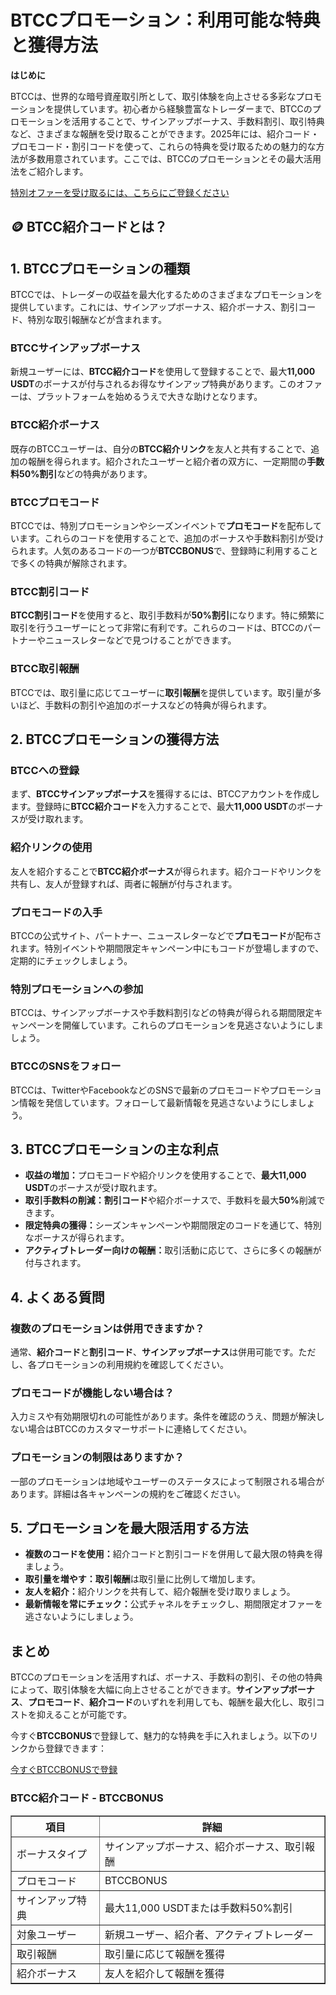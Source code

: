 <h1>BTCCプロモーション：利用可能な特典と獲得方法</h1>
<p><strong>はじめに</strong></p>
<p>BTCCは、世界的な暗号資産取引所として、取引体験を向上させる多彩なプロモーションを提供しています。初心者から経験豊富なトレーダーまで、BTCCのプロモーションを活用することで、サインアップボーナス、手数料割引、取引特典など、さまざまな報酬を受け取ることができます。2025年には、紹介コード・プロモコード・割引コードを使って、これらの特典を受け取るための魅力的な方法が多数用意されています。ここでは、BTCCのプロモーションとその最大活用法をご紹介します。</p>
<p><a href="https://partner.btcc.com/us/c/BTCCBONUS/9303" target="_blank">特別オファーを受け取るには、こちらにご登録ください</a></p>

<img src="https://images.mirror-media.xyz/publication-images/pbBwxyI8X5QE82_CFf1q_.png?height=500&amp;width=1000" decoding="async" data-nimg="fill" class="css-xah9so" style="position: absolute; inset: 0px; box-sizing: border-box; padding: 0px; border: none; margin: auto; display: block; width: 0px; height: 0px; min-width: 100%; max-width: 100%; min-height: 100%; max-height: 100%;">
<h2>🪙 BTCC紹介コードとは？</h2>
<h2>1. BTCCプロモーションの種類</h2>
<p>BTCCでは、トレーダーの収益を最大化するためのさまざまなプロモーションを提供しています。これには、サインアップボーナス、紹介ボーナス、割引コード、特別な取引報酬などが含まれます。</p>
<h3>BTCCサインアップボーナス</h3>
<p>新規ユーザーには、<strong>BTCC紹介コード</strong>を使用して登録することで、最大<strong>11,000 USDT</strong>のボーナスが付与されるお得なサインアップ特典があります。このオファーは、プラットフォームを始めるうえで大きな助けとなります。</p>
<h3>BTCC紹介ボーナス</h3>
<p>既存のBTCCユーザーは、自分の<strong>BTCC紹介リンク</strong>を友人と共有することで、追加の報酬を得られます。紹介されたユーザーと紹介者の双方に、一定期間の<strong>手数料50%割引</strong>などの特典があります。</p>
<h3>BTCCプロモコード</h3>
<p>BTCCでは、特別プロモーションやシーズンイベントで<strong>プロモコード</strong>を配布しています。これらのコードを使用することで、追加のボーナスや手数料割引が受けられます。人気のあるコードの一つが<strong>BTCCBONUS</strong>で、登録時に利用することで多くの特典が解除されます。</p>
<h3>BTCC割引コード</h3>
<p><strong>BTCC割引コード</strong>を使用すると、取引手数料が<strong>50%割引</strong>になります。特に頻繁に取引を行うユーザーにとって非常に有利です。これらのコードは、BTCCのパートナーやニュースレターなどで見つけることができます。</p>
<h3>BTCC取引報酬</h3>
<p>BTCCでは、取引量に応じてユーザーに<strong>取引報酬</strong>を提供しています。取引量が多いほど、手数料の割引や追加のボーナスなどの特典が得られます。</p>

<h2>2. BTCCプロモーションの獲得方法</h2>
<h3>BTCCへの登録</h3>
<p>まず、<strong>BTCCサインアップボーナス</strong>を獲得するには、BTCCアカウントを作成します。登録時に<strong>BTCC紹介コード</strong>を入力することで、最大<strong>11,000 USDT</strong>のボーナスが受け取れます。</p>
<h3>紹介リンクの使用</h3>
<p>友人を紹介することで<strong>BTCC紹介ボーナス</strong>が得られます。紹介コードやリンクを共有し、友人が登録すれば、両者に報酬が付与されます。</p>
<h3>プロモコードの入手</h3>
<p>BTCCの公式サイト、パートナー、ニュースレターなどで<strong>プロモコード</strong>が配布されます。特別イベントや期間限定キャンペーン中にもコードが登場しますので、定期的にチェックしましょう。</p>
<h3>特別プロモーションへの参加</h3>
<p>BTCCは、サインアップボーナスや手数料割引などの特典が得られる期間限定キャンペーンを開催しています。これらのプロモーションを見逃さないようにしましょう。</p>
<h3>BTCCのSNSをフォロー</h3>
<p>BTCCは、TwitterやFacebookなどのSNSで最新のプロモコードやプロモーション情報を発信しています。フォローして最新情報を見逃さないようにしましょう。</p>

<h2>3. BTCCプロモーションの主な利点</h2>
<ul>
<li><strong>収益の増加：</strong>プロモコードや紹介リンクを使用することで、<strong>最大11,000 USDT</strong>のボーナスが受け取れます。</li>
<li><strong>取引手数料の削減：</strong><strong>割引コード</strong>や紹介ボーナスで、手数料を最大<strong>50%</strong>削減できます。</li>
<li><strong>限定特典の獲得：</strong>シーズンキャンペーンや期間限定のコードを通じて、特別なボーナスが得られます。</li>
<li><strong>アクティブトレーダー向けの報酬：</strong>取引活動に応じて、さらに多くの報酬が付与されます。</li>
</ul>

<h2>4. よくある質問</h2>
<h3>複数のプロモーションは併用できますか？</h3>
<p>通常、<strong>紹介コード</strong>と<strong>割引コード</strong>、<strong>サインアップボーナス</strong>は併用可能です。ただし、各プロモーションの利用規約を確認してください。</p>
<h3>プロモコードが機能しない場合は？</h3>
<p>入力ミスや有効期限切れの可能性があります。条件を確認のうえ、問題が解決しない場合はBTCCのカスタマーサポートに連絡してください。</p>
<h3>プロモーションの制限はありますか？</h3>
<p>一部のプロモーションは地域やユーザーのステータスによって制限される場合があります。詳細は各キャンペーンの規約をご確認ください。</p>

<h2>5. プロモーションを最大限活用する方法</h2>
<ul>
<li><strong>複数のコードを使用：</strong>紹介コードと割引コードを併用して最大限の特典を得ましょう。</li>
<li><strong>取引量を増やす：</strong><strong>取引報酬</strong>は取引量に比例して増加します。</li>
<li><strong>友人を紹介：</strong>紹介リンクを共有して、紹介報酬を受け取りましょう。</li>
<li><strong>最新情報を常にチェック：</strong>公式チャネルをチェックし、期間限定オファーを逃さないようにしましょう。</li>
</ul>

<h2>まとめ</h2>
<p>BTCCのプロモーションを活用すれば、ボーナス、手数料の割引、その他の特典によって、取引体験を大幅に向上させることができます。<strong>サインアップボーナス</strong>、<strong>プロモコード</strong>、<strong>紹介コード</strong>のいずれを利用しても、報酬を最大化し、取引コストを抑えることが可能です。</p>
<p>今すぐ<strong>BTCCBONUS</strong>で登録して、魅力的な特典を手に入れましょう。以下のリンクから登録できます：</p>
<p><a href="https://partner.btcc.com/us/c/BTCCBONUS/9303">今すぐBTCCBONUSで登録</a></p>

<h3>BTCC紹介コード - BTCCBONUS</h3>
<table border="1">
<thead>
<tr>
<th>項目</th>
<th>詳細</th>
</tr>
</thead>
<tbody>
<tr>
<td>ボーナスタイプ</td>
<td>サインアップボーナス、紹介ボーナス、取引報酬</td>
</tr>
<tr>
<td>プロモコード</td>
<td>BTCCBONUS</td>
</tr>
<tr>
<td>サインアップ特典</td>
<td>最大11,000 USDTまたは手数料50%割引</td>
</tr>
<tr>
<td>対象ユーザー</td>
<td>新規ユーザー、紹介者、アクティブトレーダー</td>
</tr>
<tr>
<td>取引報酬</td>
<td>取引量に応じて報酬を獲得</td>
</tr>
<tr>
<td>紹介ボーナス</td>
<td>友人を紹介して報酬を獲得</td>
</tr>
</tbody>
</table>
